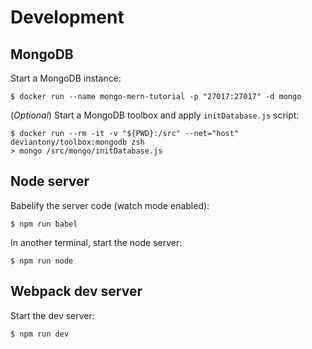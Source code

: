 # Development

## MongoDB

Start a MongoDB instance:

```shell
$ docker run --name mongo-mern-tutorial -p "27017:27017" -d mongo
```

(*Optional*) Start a MongoDB toolbox and apply `initDatabase.js` script:

```shell
$ docker run --rm -it -v "${PWD}:/src" --net="host" deviantony/toolbox:mongodb zsh
> mongo /src/mongo/initDatabase.js
```

## Node server

Babelify the server code (watch mode enabled):

```shell
$ npm run babel
```

In another terminal, start the node server:

```shell
$ npm run node
```

## Webpack dev server

Start the dev server:

```shell
$ npm run dev
```
